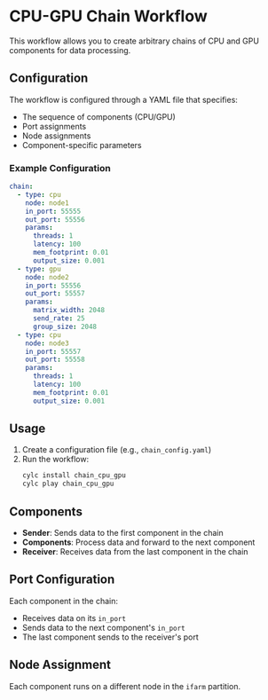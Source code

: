 # CPU-GPU Chain Workflow

This workflow allows you to create arbitrary chains of CPU and GPU components for data processing.

## Configuration

The workflow is configured through a YAML file that specifies:
- The sequence of components (CPU/GPU)
- Port assignments
- Node assignments
- Component-specific parameters

### Example Configuration

```yaml
chain:
  - type: cpu
    node: node1
    in_port: 55555
    out_port: 55556
    params:
      threads: 1
      latency: 100
      mem_footprint: 0.01
      output_size: 0.001
  - type: gpu
    node: node2
    in_port: 55556
    out_port: 55557
    params:
      matrix_width: 2048
      send_rate: 25
      group_size: 2048
  - type: cpu
    node: node3
    in_port: 55557
    out_port: 55558
    params:
      threads: 1
      latency: 100
      mem_footprint: 0.01
      output_size: 0.001
```

## Usage

1. Create a configuration file (e.g., `chain_config.yaml`)
2. Run the workflow:
   ```bash
   cylc install chain_cpu_gpu
   cylc play chain_cpu_gpu
   ```

## Components

- **Sender**: Sends data to the first component in the chain
- **Components**: Process data and forward to the next component
- **Receiver**: Receives data from the last component in the chain

## Port Configuration

Each component in the chain:
- Receives data on its `in_port`
- Sends data to the next component's `in_port`
- The last component sends to the receiver's port

## Node Assignment

Each component runs on a different node in the `ifarm` partition. 